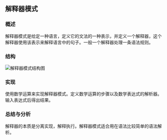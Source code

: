 ## 解释器模式

### 概述
解释器模式是给定一种语言，定义它的文法的一种表示，并定义一个解释器，这个解释器使用该表示来解释语言中的句子。一般一个解释器处理一条语法规则。

### 结构
![解释器模式结构图](http://7u2eqw.com1.z0.glb.clouddn.com/解释器模式结构图.png)

### 实现
使用数学运算来实现解释器模式。定义数学运算的步骤以及数学表达式的解析器。输入表达式后得出结果。

### 总结与分析
解释器的本质是分离实现，解释执行。解释器模式适合用在语法比较简单的语法解析。
